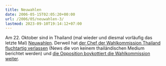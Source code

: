 ```yaml
---
title: Neuwahlen
date: 2006-05-15T02:05:20+00:00
url: /2006/05/neuwahlen-3/
lastmod: 2023-09-10T19:14:12+07:00
---
```

Am 22. Oktober sind in Thailand (mal wieder und diesmal vorläufig das letzte Mal) [Neuwahlen][1]. Derweil hat [der Chef der Wahlkommission Thailand fluchtartig verlassen][2] (News die von keinem thailändischen Medium berichtet werden) und [die Opposition boykottiert die Wahlkommission weiter][3].

 [1]: http://nationmultimedia.com/breakingnews/read.php?newsid=30004043
 [2]: http://news.google.com/news?ie=UTF-8&q=thailand+Wassana+Puemlap&btnG=Search+News
 [3]: http://www.bangkokpost.net/breaking_news/breakingnews.php?id=96844
